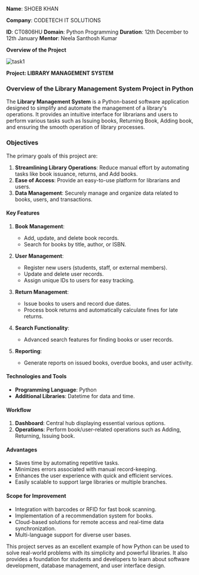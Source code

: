 **Name**: SHOEB KHAN

**Company**: CODETECH IT SOLUTIONS

**ID**: CT0806HU
**Domain**: Python Programming
**Duration**: 12th December to 12th January
**Mentor**: Neela Santhosh Kumar

**Overview of the Project**

![task1](https://github.com/user-attachments/assets/69ea15cd-d7af-440f-bc96-49f8263dd54f)

**Project:  LIBRARY MANAGEMENT SYSTEM**

### Overview of the Library Management System Project in Python

The **Library Management System** is a Python-based software application designed to simplify and automate the management of a library's operations. It provides an intuitive interface for librarians and users to perform various tasks such as Issuing books, Returning Book, Adding book, and ensuring the smooth operation of library processes. 

### Objectives

The primary goals of this project are:
1. **Streamlining Library Operations**: Reduce manual effort by automating tasks like book issuance, returns, and Add books.
2. **Ease of Access**: Provide an easy-to-use platform for librarians and users.
3. **Data Management**: Securely manage and organize data related to books, users, and transactions.

#### Key Features

1. **Book Management**:
   - Add, update, and delete book records.
   - Search for books by title, author, or ISBN.

2. **User Management**:
   - Register new users (students, staff, or external members).
   - Update and delete user records.
   - Assign unique IDs to users for easy tracking.

3. **Return Management**:
   - Issue books to users and record due dates.
   - Process book returns and automatically calculate fines for late returns.

4. **Search Functionality**:
   - Advanced search features for finding books or user records.

5. **Reporting**:
   - Generate reports on issued books, overdue books, and user activity.

#### Technologies and Tools

- **Programming Language**: Python
- **Additional Libraries**: Datetime for data and time.

#### Workflow

1. **Dashboard**: Central hub displaying essential various options.
2. **Operations**: Perform book/user-related operations such as Adding, Returning, Issuing book.

#### Advantages

- Saves time by automating repetitive tasks.
- Minimizes errors associated with manual record-keeping.
- Enhances the user experience with quick and efficient services.
- Easily scalable to support large libraries or multiple branches.

#### Scope for Improvement

- Integration with barcodes or RFID for fast book scanning.
- Implementation of a recommendation system for books.
- Cloud-based solutions for remote access and real-time data synchronization.
- Multi-language support for diverse user bases.

This project serves as an excellent example of how Python can be used to solve real-world problems with its simplicity and powerful libraries. It also provides a foundation for students and developers to learn about software development, database management, and user interface design.

